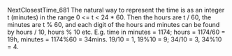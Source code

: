 NextClosestTime_681
    The natural way to represent the time is as an integer t (minutes) in the range 0 <= t < 24 * 60.
    Then the hours are t / 60, the minutes are t % 60, and each digit of the hours and minutes can be found by hours / 10, hours % 10 etc.
    E.g. time in minutes = 1174; hours = 1174/60 = 19h, minutes = 1174%60 = 34mins. 19/10 = 1, 19%10 = 9; 34/10 = 3, 34%10 = 4.
    
    